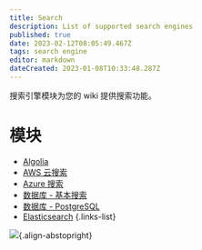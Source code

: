 ```yaml
---
title: Search
description: List of supported search engines
published: true
date: 2023-02-12T08:05:49.467Z
tags: search engine
editor: markdown
dateCreated: 2023-01-08T10:33:48.287Z
---
```


搜索引擎模块为您的 wiki 提供搜索功能。 

# 模块

- [Algolia](/search/algolia)
- [AWS 云搜索](/search/aws)
- [Azure 搜索](/search/azure)
- [数据库 - 基本搜索](/search/db)
- [数据库 - PostgreSQL](/search/postgres)
- [Elasticsearch](/search/elasticsearch)
{.links-list}

![](https://a.icons8.com/aUpeiaqu/z7EliP/svg.svg){.align-abstopright}